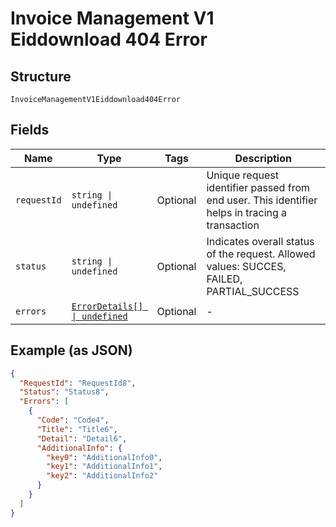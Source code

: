 
# Invoice Management V1 Eiddownload 404 Error

## Structure

`InvoiceManagementV1Eiddownload404Error`

## Fields

| Name | Type | Tags | Description |
|  --- | --- | --- | --- |
| `requestId` | `string \| undefined` | Optional | Unique request identifier passed from end user. This identifier helps in tracing a transaction |
| `status` | `string \| undefined` | Optional | Indicates overall status of the request. Allowed values: SUCCES, FAILED, PARTIAL_SUCCESS |
| `errors` | [`ErrorDetails[] \| undefined`](../../doc/models/error-details.md) | Optional | - |

## Example (as JSON)

```json
{
  "RequestId": "RequestId8",
  "Status": "Status8",
  "Errors": [
    {
      "Code": "Code4",
      "Title": "Title6",
      "Detail": "Detail6",
      "AdditionalInfo": {
        "key0": "AdditionalInfo0",
        "key1": "AdditionalInfo1",
        "key2": "AdditionalInfo2"
      }
    }
  ]
}
```

